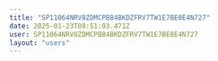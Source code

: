 ```yaml
---
title: "SP11064NRV0ZDMCPB84BKDZFRV7TW1E7BE0E4N727"
date: 2025-01-23T08:51:03.471Z
user: SP11064NRV0ZDMCPB84BKDZFRV7TW1E7BE0E4N727
layout: "users"
---
```

    